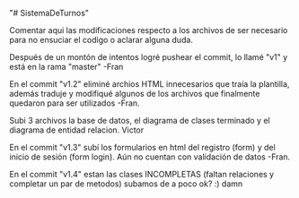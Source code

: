 "# SistemaDeTurnos" 

Comentar aqui las modificaciones respecto a los archivos de ser necesario para no ensuciar el codigo o aclarar alguna duda.

Después de un montón de intentos logré pushear el commit, lo llamé "v1" y está en la rama "master" -Fran

En el commit "v1.2" eliminé archios HTML innecesarios que traía la plantilla, además traduje y modifiqué algunos de los archivos que finalmente quedaron para ser utilizados   -Fran.

Subi 3 archivos la base de datos, el diagrama de clases terminado y el diagrama de entidad relacion. Victor

En el commit "v1.3" subí los formularios en html del registro (form) y del inicio de sesión (form login). Aún no cuentan con validación de datos   -Fran.

En el commit "v1.4" estan las clases INCOMPLETAS (faltan relaciones y completar un par de metodos) subamos de a poco ok? :) damn

